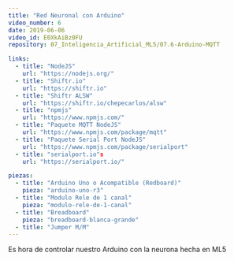 ```yaml
---
title: "Red Neuronal con Arduino"
video_number: 6
date: 2019-06-06
video_id: E0XkAiBz0FU
repository: 07_Inteligencia_Artificial_ML5/07.6-Arduino-MQTT

links:
  - title: "NodeJS"
    url: "https://nodejs.org/"
  - title: "Shiftr.io"
    url: "https://shiftr.io"
  - title: "Shiftr ALSW"
    url: "https://shiftr.io/chepecarlos/alsw"
  - title: "npmjs"
    url: "https://www.npmjs.com/"
  - title: "Paquete MQTT NodeJS"
    url: "https://www.npmjs.com/package/mqtt"
  - title: "Paquete Serial Port NodeJS"
    url: "https://www.npmjs.com/package/serialport"
  - title: "serialport.io"s
    url: "https://serialport.io/"

piezas:
  - title: "Arduino Uno o Acompatible (Redboard)"
    pieza: "arduino-uno-r3"
  - title: "Modulo Rele de 1 canal"
    pieza: "modulo-rele-de-1-canal"
  - title: "Breadboard"
    pieza: "breadboard-blanca-grande"
  - title: "Jumper M/M"
---
```


Es hora de controlar nuestro Arduino con la neurona hecha en ML5
